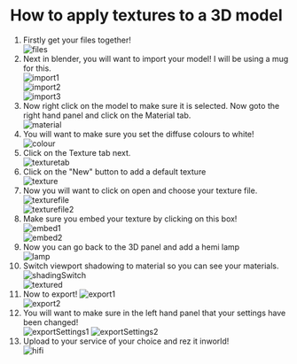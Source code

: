 # How to apply textures to a 3D model

1. Firstly get your files together!  
![files](explorer_2019-01-04_21-55-37.png)  
2. Next in blender, you will want to import your model! I will be using a mug for this.  
![import1](blender_2019-01-04_21-56-20.png)  
![import2](blender_2019-01-04_21-56-50.png)  
![import3](blender_2019-01-04_21-57-18.png)  
3. Now right click on the model to make sure it is selected. Now goto the right hand panel and click on the Material tab.  
![material](blender_2019-01-04_22-01-34.png)  
4. You will want to make sure you set the diffuse colours to white!  
![colour](blender_2019-01-04_22-01-44.png)  
5. Click on the Texture tab next.  
![texturetab](blender_2019-01-04_22-45-37.png)  
6. Click on the "New" button to add a default texture  
![texture](blender_2019-01-04_22-02-05.png)  
7. Now you will want to click on open and choose your texture file.  
![texturefile](blender_2019-01-04_22-02-19.png)  
![texturefile2](blender_2019-01-04_22-02-43.png)  
8. Make sure you embed your texture by clicking on this box!  
![embed1](blender_2019-01-04_22-52-45.png)  
![embed2](blender_2019-01-04_22-51-40.png)  
9. Now you can go back to the 3D panel and add a hemi lamp  
![lamp](blender_2019-01-04_22-55-41.png)  
10. Switch viewport shadowing to material so you can see your materials.  
![shadingSwitch](blender_2019-01-04_22-59-30.png)  
![textured](blender_2019-01-04_22-03-10.png)  
11. Now to export!
![export1](blender_2019-01-04_22-03-27.png)  
![export2](blender_2019-01-04_22-03-46.png)
12. You will want to make sure in the left hand panel that your settings have been changed!  
![exportSettings1](blender_2019-01-04_23-02-27.png)
![exportSettings2](blender_2019-01-04_22-03-54.png)  
13. Upload to your service of your choice and rez it inworld!  
![hifi](interface_2019-01-04_23-12-31.png)  